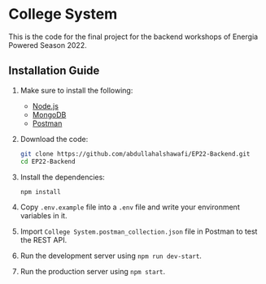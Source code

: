 # College System

This is the code for the final project for the backend workshops
of Energia Powered Season 2022.

## Installation Guide

1. Make sure to install the following:
    - [Node.js](https://nodejs.org/)
    - [MongoDB](https://www.mongodb.com/try/download/community)
    - [Postman](https://www.postman.com/downloads/)

2. Download the code:

    ```bash
    git clone https://github.com/abdullahalshawafi/EP22-Backend.git
    cd EP22-Backend
    ```

3. Install the dependencies:

    ```bash
    npm install
    ```

4. Copy `.env.example` file into a `.env` file and write your environment variables in it.

5. Import `College System.postman_collection.json` file in Postman to test the REST API.

6. Run the development server using `npm run dev-start`.

7. Run the production server using `npm start`.
